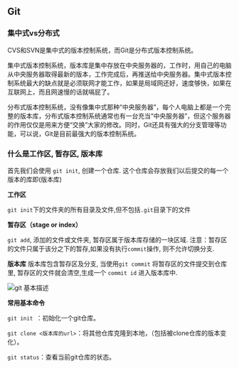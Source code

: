 ## Git

### 集中式vs分布式

CVS和SVN是集中式的版本控制系统，而Git是分布式版本控制系统。

集中式版本控制系统，版本库是集中存放在中央服务器的，工作时，用自己的电脑从中央服务器取得最新的版本，工作完成后，再推送给中央服务器。集中式版本控制系统最大的缺点就是必须联网才能工作，如果是局域网还好，速度够快，如果在互联网上，而且网速慢的话就嗝屁了。

分布式版本控制系统，没有像集中式那种“中央服务器”，每个人电脑上都是一个完整的版本库，分布式版本控制系统通常也有一台充当“中央服务器”，但这个服务器的作用仅仅是用来方便“交换”大家的修改。同时，Git还具有强大的分支管理等功能，可以说，Git是目前最强大的版本控制系统。

### 什么是工作区, 暂存区, 版本库

首先我们会使用 `git init`, 创建一个仓库. 这个仓库会存放我们以后提交的每一个版本的库即(版本库)

**工作区**

`git init`下的文件夹的所有目录及文件,但不包括`.git`目录下的文件

**暂存区（stage or index）**

`git add`, 添加的文件或文件夹, 暂存区属于版本库存储的一块区域. 注意：暂存区的文件只属于该分之下的暂存,如果没有执行`commit`操作, 则不允许切换分支.

**版本库**
版本库包含暂存区及分支, 当使用`git commit` 将暂存区的文件提交到仓库里, 暂存区的文件就会清空,生成一个 `commit id` 进入版本库中.

![git 基本描述](https://segmentfault.com/img/bVmTFX)

**常用基本命令**

`git init `：初始化一个git仓库。

`git clone <版本库的url>`：将其他仓库克隆到本地，（包括被clone仓库的版本变化）。

`git status`：查看当前git仓库的状态。



